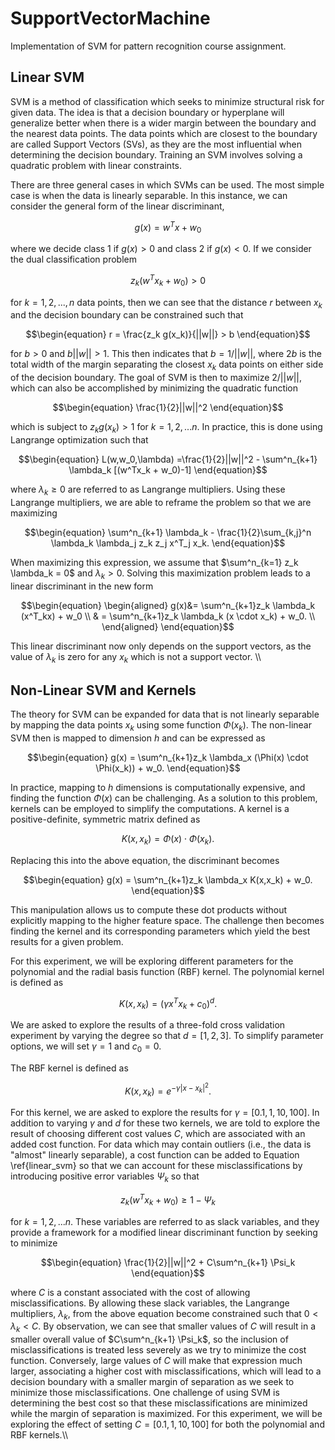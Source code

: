 # SupportVectorMachine
Implementation of SVM for pattern recognition course assignment.


## Linear SVM

SVM is a method of classification which seeks to minimize structural risk for given data. The idea is that a decision boundary or hyperplane will generalize better when there is a wider margin between the boundary and the nearest data points. The data points which are closest to the boundary are called Support Vectors (SVs), as they are the most influential when determining the decision boundary. Training an SVM involves solving a quadratic problem with linear constraints. 

There are three general cases in which SVMs can be used. The most simple case is when the data is linearly separable. In this instance, we can consider the general form of the linear discriminant,

```math
\begin{equation}
    g(x)=w^Tx + w_0
\end{equation}
```

where we decide class 1 if $g(x)>0$ and class 2 if $g(x)<0$. If we consider the dual classification problem 

```math
\begin{equation}
    z_k (w^Tx_k + w_0) > 0 
\end{equation}
```
for $k=1,2,...,n$ data points, then we can see that the distance $r$ between $x_k$ and the decision boundary can be constrained such that

```math
\begin{equation}
    r = \frac{z_k g(x_k)}{||w||} > b
\end{equation}
```
for $b>0$ and $b||w||>1$. This then indicates that $b = 1/ ||w||$, where $2b$ is the total width of the margin separating the closest $x_k$ data points on either side of the decision boundary. The goal of SVM is then to maximize $2/||w||$, which can also be accomplished by minimizing the quadratic function

```math
\begin{equation}
    \frac{1}{2}||w||^2
\end{equation}
```
which is subject to $z_k g(x_k) > 1$ for $k=1,2,...n$. In practice, this is done using Langrange optimization such that

```math
\begin{equation}
    L(w,w_0,\lambda) =\frac{1}{2}||w||^2 - \sum^n_{k+1} \lambda_k [(w^Tx_k + w_0)-1]
\end{equation}
```
where $\lambda_k \geq 0$ are referred to as Langrange multipliers. Using these Langrange multipliers, we are able to reframe the problem so that we are maximizing 

```math
\begin{equation}
    \sum^n_{k+1} \lambda_k - \frac{1}{2}\sum_{k,j}^n \lambda_k \lambda_j z_k z_j x^T_j x_k.
\end{equation}
```
When maximizing this expression, we assume that $\sum^n_{k=1} z_k \lambda_k = 0$ and $\lambda_k >0$. Solving this maximization problem leads to a linear discriminant in the new form

```math
\begin{equation}
\begin{aligned}
        g(x)&= \sum^n_{k+1}z_k \lambda_k (x^T_kx) + w_0 \\
        & = \sum^n_{k+1}z_k \lambda_k (x \cdot x_k) + w_0. \\
\end{aligned}
\end{equation}
```
This linear discriminant now only depends on the support vectors, as the value of $\lambda_k$ is zero for any $x_k$ which is not a support vector. \\\\

## Non-Linear SVM and Kernels

The theory for SVM can be expanded for data that is not linearly separable by mapping the data points $x_k$ using some function $\Phi (x_k)$. The non-linear SVM then is mapped to dimension $h$ and can be expressed as 

```math
\begin{equation}
    g(x) = \sum^n_{k+1}z_k \lambda_x (\Phi(x) \cdot \Phi(x_k)) + w_0.
\end{equation}
```

In practice, mapping to $h$ dimensions is computationally expensive, and finding the function $\Phi(x)$ can be challenging. As a solution to this problem, kernels can be employed to simplify the computations. A kernel is a positive-definite, symmetric matrix defined as 

```math
\begin{equation}
    K(x,x_k) = \Phi(x) \cdot \Phi(x_k).
\end{equation}
```
Replacing this into the above equation, the discriminant becomes

```math
\begin{equation}
    g(x) = \sum^n_{k+1}z_k \lambda_x K(x,x_k) + w_0.
\end{equation}
```

This manipulation allows us to compute these dot products without explicitly mapping to the higher feature space. The challenge then becomes finding the kernel and its corresponding parameters which yield the best results for a given problem. 

For this experiment, we will be exploring different parameters for the polynomial and the radial basis function (RBF) kernel. The polynomial kernel is defined as 

```math
\begin{equation}
    K(x,x_k) = (\gamma x^T x_k + c_0)^d.
\end{equation}
```
We are asked to explore the results of a three-fold cross validation experiment by varying the degree so that $d=[1,2,3]$. To simplify parameter options, we will set $\gamma=1$ and $c_0=0$. 

The RBF kernel is defined as 

```math
\begin{equation}
    K(x,x_k) = e^{-\gamma |x-x_k|^2}.
\end{equation}
```
For this kernel, we are asked to explore the results for $\gamma = [0.1, 1, 10, 100]$. In addition to varying $\gamma$ and $d$ for these two kernels, we are told to explore the result of choosing different cost values $C$, which are associated with an added cost function. For data which may contain outliers (i.e., the data is "almost" linearly separable), a cost function can be added to Equation \ref{linear_svm} so that we can account for these misclassifications by introducing positive error variables $\Psi_k$ so that 

```math
\begin{equation}
    z_k (w^Tx_k+w_0) \geq 1- \Psi_k
\end{equation}
```
for $k=1,2,...n$. These variables are referred to as slack variables, and they provide a framework for a modified linear discriminant function by seeking to minimize 

```math
\begin{equation}
    \frac{1}{2}||w||^2 + C\sum^n_{k+1} \Psi_k 
\end{equation}
```
where $C$ is a constant associated with the cost of allowing misclassifications. By allowing these slack variables, the Langrange multipliers, $\lambda_k$, from the above equation become constrained such that $0<\lambda_k<C$. By observation, we can see that smaller values of $C$ will result in a smaller overall value of $C\sum^n_{k+1} \Psi_k$, so the inclusion of misclassifications is treated less severely as we try to minimize the cost function. Conversely, large values of $C$ will make that expression much larger, associating a higher cost with misclassifications, which will lead to a decision boundary with a smaller margin of separation as we seek to minimize those misclassifications. One challenge of using SVM is determining the best cost so that these misclassifications are minimized while the margin of separation is maximized. For this experiment, we will be exploring the effect of setting $C=[0.1,1,10,100]$ for both the polynomial and RBF kernels.\\\\
